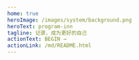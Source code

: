 ```yaml
---
home: true
heroImage: /images/system/background.png
heroText: program-inn
tagline: 记录，成为更好的自己
actionText: BEGIN →
actionLink: /md/README.html
---
```

